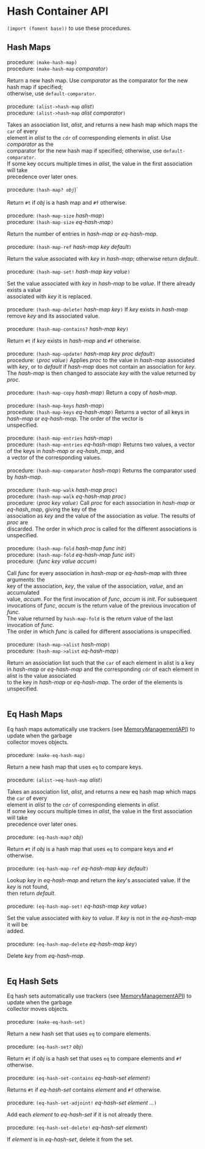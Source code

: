 # Hash Container API #

`(import (foment base))` to use these procedures.

## Hash Maps ##

procedure: `(make-hash-map)`
<br>procedure: <code>(make-hash-map</code> <i>comparator</i><code>)</code>

Return a new hash map. Use <i>comparator</i> as the comparator for the new hash map if specified;<br>
otherwise, use <code>default-comparator</code>.<br>
<br>
procedure: <code>(alist-&gt;hash-map</code> <i>alist</i><code>)</code>
<br>procedure: <code>(alist-&gt;hash-map</code> <i>alist</i> <i>comparator</i><code>)</code>

Takes an association list, <i>alist</i>, and returns a new hash map which maps the <code>car</code> of every<br>
element in <i>alist</i> to the <code>cdr</code> of corresponding elements in <i>alist</i>. Use <i>comparator</i> as the<br>
comparator for the new hash map if specified; otherwise, use <code>default-comparator</code>.<br>
If some key occurs multiple times in <i>alist</i>, the value in the first association will take<br>
precedence over later ones.<br>
<br>
procedure: <code>(hash-map? _obj_</code>)`<br>
<br>
Return <code>#t</code> if <i>obj</i> is a hash map and <code>#f</code> otherwise.<br>
<br>
procedure: <code>(hash-map-size</code> <i>hash-map</i><code>)</code>
<br>procedure: <code>(hash-map-size</code> <i>eq-hash-map</i><code>)</code>

Return the number of entries in <i>hash-map</i> or <i>eq-hash-map</i>.<br>
<br>
procedure: <code>(hash-map-ref</code> <i>hash-map</i> <i>key</i> <i>default</i><code>)</code>

Return the value associated with <i>key</i> in <i>hash-map</i>; otherwise return <i>default</i>.<br>
<br>
procedure: <code>(hash-map-set!</code> <i>hash-map</i> <i>key</i> <i>value</i><code>)</code>

Set the value associated with <i>key</i> in <i>hash-map</i> to be <i>value</i>. If there already exists a value<br>
associated with <i>key</i> it is replaced.<br>
<br>
procedure: <code>(hash-map-delete!</code> <i>hash-map</i> <i>key</i><code>)</code>
If <i>key</i> exists in <i>hash-map</i> remove <i>key</i> and its associated value.<br>
<br>
procedure: <code>(hash-map-contains?</code> <i>hash-map</i> <i>key</i><code>)</code>

Return <code>#t</code> if <i>key</i> exists in <i>hash-map</i> and <code>#f</code> otherwise.<br>
<br>
procedure: <code>(hash-map-update!</code> <i>hash-map</i> <i>key</i> <i>proc</i> <i>default</i><code>)</code>
<br>procedure: <code>(</code><i>proc</i> <i>value</i><code>)</code>
Applies <i>proc</i> to the value in <i>hash-map</i> associated with <i>key</i>, or to <i>default</i> if <i>hash-map</i>
does not contain an association for <i>key</i>. The <i>hash-map</i> is then changed to associate <i>key</i>
with the value returned by <i>proc</i>.<br>
<br>
procedure: <code>(hash-map-copy</code> <i>hash-map</i><code>)</code>
Return a copy of <i>hash-map</i>.<br>
<br>
procedure: <code>(hash-map-keys</code> <i>hash-map</i><code>)</code>
<br>procedure: <code>(hash-map-keys</code> <i>eq-hash-map</i><code>)</code>
Returns a vector of all keys in <i>hash-map</i> or <i>eq-hash-map</i>. The order of the vector is<br>
unspecified.<br>
<br>
procedure: <code>(hash-map-entries</code> <i>hash-map</i><code>)</code>
<br>procedure: <code>(hash-map-entries</code> <i>eq-hash-map</i><code>)</code>
Returns two values, a vector of the keys in <i>hash-map</i> or <i>eq-hash_map</i>, and<br>
a vector of the corresponding values.<br>
<br>
procedure: <code>(hash-map-comparator</code> <i>hash-map</i><code>)</code>
Returns the comparator used by <i>hash-map</i>.<br>
<br>
procedure: <code>(hash-map-walk</code> <i>hash-map</i> <i>proc</i><code>)</code>
<br>procedure: <code>(hash-map-walk</code> <i>eq-hash-map</i> <i>proc</i><code>)</code>
<br>procedure: <code>(</code><i>proc</i> <i>key</i> <i>value</i><code>)</code>
Call <i>proc</i> for each association in <i>hash-map</i> or <i>eq-hash_map</i>, giving the key of the<br>
association as <i>key</i> and the value of the association as <i>value</i>. The results of <i>proc</i> are<br>
discarded. The order in which <i>proc</i> is called for the different associations is unspecified.<br>
<br>
procedure: <code>(hash-map-fold</code> <i>hash-map</i> <i>func</i> <i>init</i><code>)</code>
<br>procedure: <code>(hash-map-fold</code> <i>eq-hash-map</i> <i>func</i> <i>init</i><code>)</code>
<br>procedure: <code>(</code><i>func</i> <i>key</i> <i>value</i> <i>accum</i><code>)</code>

Call <i>func</i> for every association in <i>hash-map</i> or <i>eq-hash-map</i> with three arguments: the<br>
key of the association, <i>key</i>, the value of the association, <i>value</i>, and an accumulated<br>
value, <i>accum</i>. For the first invocation of <i>func</i>, <i>accum</i> is <i>init</i>. For subsequent<br>
invocations of <i>func</i>, <i>accum</i> is the return value of the previous invocation of <i>func</i>.<br>
The value returned by <code>hash-map-fold</code> is the return value of the last invocation of <i>func</i>.<br>
The order in which <i>func</i> is called for different associations is unspecified.<br>
<br>
procedure: <code>(hash-map-&gt;alist</code> <i>hash-map</i><code>)</code>
<br>procedure: <code>(hash-map-&gt;alist</code> <i>eq-hash-map</i><code>)</code>

Return an association list such that the <code>car</code> of each element in alist is a key in <i>hash-map</i>
or <i>eq-hash-map</i> and the corresponding <code>cdr</code> of each element in alist is the value associated<br>
to the key in <i>hash-map</i> or <i>eq-hash-map</i>. The order of the elements is unspecified.<br>
<br>
<h2>Eq Hash Maps</h2>

Eq hash maps automatically use trackers (see <a href='MemoryManagementAPI.md'>MemoryManagementAPI</a>) to update when the garbage<br>
collector moves objects.<br>
<br>
procedure: <code>(make-eq-hash-map)</code>

Return a new hash map that uses <code>eq</code> to compare keys.<br>
<br>
procedure: <code>(alist-&gt;eq-hash-map</code> <i>alist</i><code>)</code>

Takes an association list, <i>alist</i>, and returns a new eq hash map which maps the <code>car</code> of every<br>
element in <i>alist</i> to the <code>cdr</code> of corresponding elements in <i>alist</i>.<br>
If some key occurs multiple times in <i>alist</i>, the value in the first association will take<br>
precedence over later ones.<br>
<br>
procedure: <code>(eq-hash-map?</code> <i>obj</i><code>)</code>

Return <code>#t</code> if <i>obj</i> is a hash map that uses <code>eq</code> to compare keys and <code>#f</code> otherwise.<br>
<br>
procedure: <code>(eq-hash-map-ref</code> <i>eq-hash-map</i> <i>key</i> <i>default</i><code>)</code>

Lookup <i>key</i> in <i>eq-hash-map</i> and return the <i>key</i>'s associated value. If the <i>key</i> is not found,<br>
then return <i>default</i>.<br>
<br>
procedure: <code>(eq-hash-map-set!</code> <i>eq-hash-map</i> <i>key</i> <i>value</i><code>)</code>

Set the value associated with <i>key</i> to <i>value</i>. If <i>key</i> is not in the <i>eq-hash-map</i> it will be<br>
added.<br>
<br>
procedure: <code>(eq-hash-map-delete</code> <i>eq-hash-map</i> <i>key</i><code>)</code>

Delete <i>key</i> from <i>eq-hash-map</i>.<br>
<br>
<h2>Eq Hash Sets</h2>

Eq hash sets automatically use trackers (see <a href='MemoryManagementAPI.md'>MemoryManagementAPI</a>) to update when the garbage<br>
collector moves objects.<br>
<br>
procedure: <code>(make-eq-hash-set)</code>

Return a new hash set that uses <code>eq</code> to compare elements.<br>
<br>
procedure: <code>(eq-hash-set?</code> <i>obj</i><code>)</code>

Return <code>#t</code> if <i>obj</i> is a hash set that uses <code>eq</code> to compare elements and <code>#f</code> otherwise.<br>
<br>
procedure: <code>(eq-hash-set-contains</code> <i>eq-hash-set</i> <i>element</i><code>)</code>

Returns <code>#t</code> if <i>eq-hash-set</i> contains <i>element</i> and <code>#f</code> otherwise.<br>
<br>
procedure: <code>(eq-hash-set-adjoint!</code> <i>eq-hash-set</i> <i>element</i> <i>...</i><code>)</code>

Add each <i>element</i> to <i>eq-hash-set</i> if it is not already there.<br>
<br>
procedure: <code>(eq-hash-set-delete!</code> <i>eq-hash-set</i> <i>element</i><code>)</code>

If <i>element</i> is in <i>eq-hash-set</i>, delete it from the set.